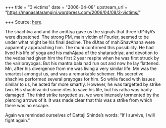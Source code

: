 +++
title = "3 victims"
date = "2006-04-08"
upstream_url = "https://manasataramgini.wordpress.com/2006/04/08/3-victims/"

+++
Source: [here](https://manasataramgini.wordpress.com/2006/04/08/3-victims/).

The shachIva and and the amAtya gave us the signals that three kR^ityA’s
were dispatched. The strong PM, main victim of Fourier, seemed to be
under what might be his final decline. The dUtas of mahiShavAhana were
apparently approaching him. The muni confirmed this possibility. He had
lived his life of yoga and his mahAjapa of the shatarudriya, and
devotion to the vedas had given him the first 2 year respite when he was
first struck by the vairiprayogas. But his mantra bala had run out and
now he lay flattened. Mn, after his divergence from me was living a very
similar life. Mn was the smartest amongst us, and was a remarkable
schemer. His secretive shachIva performed several prayogas for him. So
while faced with issues similar to us, he acted far more smartly.
However, he was targetted by strike two. His shachIva did some rites to
save his life, but his ratha was badly damaged. The third strike
targetted us, we were intensely tormented by the piercing arrows of it.
It was made clear that this was a strike from which there was no escape.

Again we reminded ourselves of Dattaji Shinde’s words: “If I survive, I
will fight again.”

